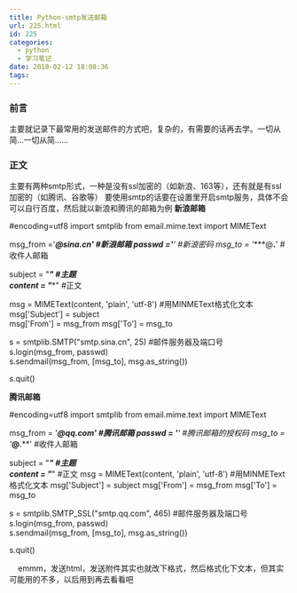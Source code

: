 ```yaml
---
title: Python-smtp发送邮箱
url: 225.html
id: 225
categories:
  - python
  - 学习笔记
date: 2018-02-12 18:08:36
tags:
---
```


### 前言

主要就记录下最常用的发送邮件的方式吧，复杂的，有需要的话再去学。一切从简…一切从简……  

### 正文

主要有两种smtp形式，一种是没有ssl加密的（如新浪、163等），还有就是有ssl加密的（如腾讯、谷歌等） 要使用smtp的话要在设置里开启smtp服务，具体不会可以自行百度，然后就以新浪和腾讯的邮箱为例 **新浪邮箱**

#encoding=utf8
import smtplib
from email.mime.text import MIMEText

msg_from ='*****@sina.cn'         #新浪邮箱
passwd ='******'                  #新浪密码
msg_to = '****@**.**'             #收件人邮箱
                            
subject = "*********"             #主题     
content = "**********"            #正文

msg = MIMEText(content, 'plain', 'utf-8')          #用MINMEText格式化文本
msg\['Subject'\] = subject          
msg\['From'\] = msg_from
msg\['To'\] = msg_to

s = smtplib.SMTP("smtp.sina.cn", 25)               #邮件服务器及端口号
s.login(msg_from, passwd)                      
s.sendmail(msg\_from, \[msg\_to\], msg.as_string())

s.quit()

**腾讯邮箱**

#encoding=utf8
import smtplib
from email.mime.text import MIMEText
 
msg_from = '*********@qq.com'             #腾讯邮箱
passwd = '**********'                     #腾讯邮箱的授权码
msg_to = '***@**.**'                      #收件人邮箱
                            
subject = "*********"                     #主题     
content = "*********"                     #正文 
msg = MIMEText(content, 'plain', 'utf-8')          #用MINMEText格式化文本 
msg\['Subject'\] = subject
msg\['From'\] = msg_from
msg\['To'\] = msg_to

s = smtplib.SMTP_SSL("smtp.qq.com", 465)           #邮件服务器及端口号
s.login(msg_from, passwd)                      
s.sendmail(msg\_from, \[msg\_to\], msg.as_string())

s.quit()

    emmm，发送html，发送附件其实也就改下格式，然后格式化下文本，但其实可能用的不多，以后用到再去看看吧